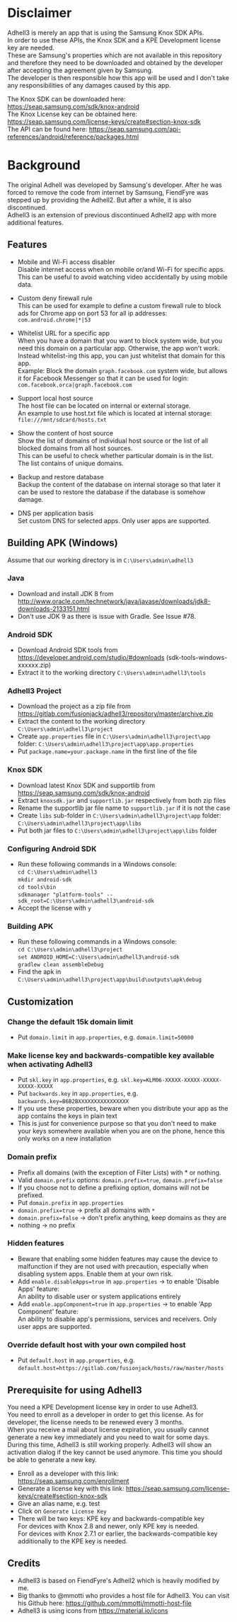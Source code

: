 # Disclaimer
Adhell3 is merely an app that is using the Samsung Knox SDK APIs. <br/>
In order to use these APIs, the Knox SDK and a KPE Development license key are needed. <br/>
These are Samsung's properties which are not available in this repository and therefore they need to be downloaded and obtained by the developer after accepting the agreement given by Samsung. <br/>
The developer is then responsible how this app will be used and I don't take any responsibilities of any damages caused by this app. <br/>

The Knox SDK can be downloaded here: https://seap.samsung.com/sdk/knox-android <br/>
The Knox License key can be obtained here: https://seap.samsung.com/license-keys/create#section-knox-sdk <br/>
The API can be found here: https://seap.samsung.com/api-references/android/reference/packages.html


# Background
The original Adhell was developed by Samsung's developer. After he was forced to remove the code from internet by Samsung, FiendFyre was stepped up by providing the Adhell2. But after a while, it is also discontinued.<br/>
Adhell3 is an extension of previous discontinued Adhell2 app with more additional features.


## Features
- Mobile and Wi-Fi access disabler<br/>
Disable internet access when on mobile or/and Wi-Fi for specific apps. This can be useful to avoid watching video accidentally by using mobile data.

- Custom deny firewall rule<br/>
This can be used for example to define a custom firewall rule to block ads for Chrome app on port 53 for all ip addresses:<br/>
    `com.android.chrome|*|53`

- Whitelist URL for a specific app<br/>
When you have a domain that you want to block system wide, but you need this domain on a particular app. Otherwise, the app won't work.<br/>
Instead whitelist-ing this app, you can just whitelist that domain for this app.<br/>
Example: Block the domain `graph.facebook.com` system wide, but allows it for Facebook Messenger so that it can be used for login:<br/>
    `com.facebook.orca|graph.facebook.com`

- Support local host source<br/>
The host file can be located on internal or external storage.<br/>
An example to use host.txt file which is located at internal storage:<br/>
    `file:///mnt/sdcard/hosts.txt`

- Show the content of host source<br/>
Show the list of domains of individual host source or the list of all blocked domains from all host sources.<br/>
This can be useful to check whether particular domain is in the list.<br/>
The list contains of unique domains.

- Backup and restore database<br/>
Backup the content of the database on internal storage so that later it can be used to restore the database if the database is somehow damage.

- DNS per application basis<br/>
Set custom DNS for selected apps. Only user apps are supported.

## Building APK (Windows)
Assume that our working directory is in `C:\Users\admin\adhell3`

### Java
- Download and install JDK 8 from http://www.oracle.com/technetwork/java/javase/downloads/jdk8-downloads-2133151.html
- Don't use JDK 9 as there is issue with Gradle. See Issue #78.

### Android SDK
- Download Android SDK tools from https://developer.android.com/studio/#downloads (sdk-tools-windows-xxxxxx.zip)
- Extract it to the working directory `C:\Users\admin\adhell3\tools`

### Adhell3 Project
- Download the project as a zip file from https://gitlab.com/fusionjack/adhell3/repository/master/archive.zip
- Extract the content to the working directory `C:\Users\admin\adhell3\project`
- Create `app.properties` file in `C:\Users\admin\adhell3\project\app` folder: `C:\Users\admin\adhell3\project\app\app.properties`
- Put `package.name=your.package.name` in the first line of the file

### Knox SDK
- Download latest Knox SDK and supportlib from https://seap.samsung.com/sdk/knox-android
- Extract `knoxsdk.jar` and `supportlib.jar` respectively from both zip files
- Rename the supportlib jar file name to `supportlib.jar` if it is not the case
- Create `libs` sub-folder in `C:\Users\admin\adhell3\project\app` folder: `C:\Users\admin\adhell3\project\app\libs`
- Put both jar files to `C:\Users\admin\adhell3\project\app\libs` folder

### Configuring Android SDK
- Run these following commands in a Windows console:<br/>
`cd C:\Users\admin\adhell3`<br/>
`mkdir android-sdk`<br/>
`cd tools\bin`<br/>
`sdkmanager "platform-tools" --sdk_root=C:\Users\admin\adhell3\android-sdk`
- Accept the license with `y`

### Building APK
- Run these following commands in a Windows console:<br/>
`cd C:\Users\admin\adhell3\project`<br/>
`set ANDROID_HOME=C:\Users\admin\adhell3\android-sdk`<br/>
`gradlew clean assembleDebug`<br/>
- Find the apk in `C:\Users\admin\adhell3\project\app\build\outputs\apk\debug`

## Customization
### Change the default 15k domain limit
* Put `domain.limit` in `app.properties`, e.g. `domain.limit=50000`

### Make license key and backwards-compatible key available when activating Adhell3
* Put `skl.key` in `app.properties`, e.g. `skl.key=KLM06-XXXXX-XXXXX-XXXXX-XXXXX-XXXXX`
* Put `backwards.key` in `app.properties`, e.g. `backwards.key=B6B2BXXXXXXXXXXXXXXXX`
* If you use these properties, beware when you distribute your app as the app contains the keys in plain text
* This is just for convenience purpose so that you don't need to make your keys somewhere available when you are on the phone, hence this only works on a new installation

### Domain prefix
* Prefix all domains (with the exception of Filter Lists) with * or nothing.
* Valid `domain.prefix` options: `domain.prefix=true`, `domain.prefix=false`
* If you choose not to define a prefixing option, domains will not be prefixed.
* Put `domain.prefix` in `app.properties`
* `domain.prefix=true` -> prefix all domains with `*`
* `domain.prefix=false` -> don't prefix anything, keep domains as they are
* nothing -> no prefix

### Hidden features
* Beware that enabling some hidden features may cause the device to malfunction if they are not used with precaution, especially when disabling system apps. Enable them at your own risk. 
* Add `enable.disableApps=true` in `app.properties` -> to enable 'Disable Apps' feature: <br/>
An ability to disable user or system applications entirely
* Add `enable.appComponent=true` in `app.properties` -> to enable 'App Component' feature: <br/>
An ability to disable app's permissions, services and receivers. Only user apps are supported.

### Override default host with your own compiled host
* Put `default.host` in `app.properties`, e.g. `default.host=https://gitlab.com/fusionjack/hosts/raw/master/hosts`


## Prerequisite for using Adhell3
You need a KPE Development license key in order to use Adhell3. <br/>
You need to enroll as a developer in order to get this license. As for developer, the license needs to be renewed every 3 months.<br/>
When you receive a mail about license expiration, you usually cannot generate a new key immediately and you need to wait for some days.</br>
During this time, Adhell3 is still working properly. Adhell3 will show an activation dialog if the key cannot be used anymore. This time you should be able to generate a new key.

- Enroll as a developer with this link: https://seap.samsung.com/enrollment
- Generate a license key with this link: https://seap.samsung.com/license-keys/create#section-knox-sdk
- Give an alias name, e.g. test
- Click on `Generate License Key`
- There will be two keys: KPE key and backwards-compatible key<br/>
For devices with Knox 2.8 and newer, only KPE key is needed.<br/>
For devices with Knox 2.7.1 or earlier, the backwards-compatible key additionally to the KPE key is needed.


## Credits
* Adhell3 is based on FiendFyre's Adhell2 which is heavily modified by me.<br/>
* Big thanks to @mmotti who provides a host file for Adhell3. You can visit his Github here: https://github.com/mmotti/mmotti-host-file
* Adhell3 is using icons from https://material.io/icons